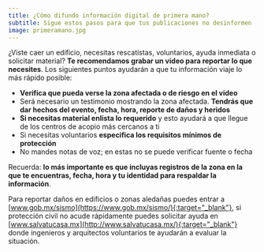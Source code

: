 ```yaml
---
title: ¿Cómo difundo información digital de primera mano?
subtitle: Sigue estos pasos para que tus publicaciones no desinformen
image: primeramano.jpg
---
```


¿Viste caer un edificio, necesitas rescatistas, voluntarios, ayuda inmediata o solicitar material? **Te recomendamos grabar un video para reportar lo que necesites**. Los siguientes puntos ayudarán a que tu información viaje lo más rápido posible:

* **Verifica que pueda verse la zona afectada o de riesgo en el video**
* Será necesario un testimonio mostrando la zona afectada. **Tendrás que dar hechos del evento, fecha, hora, reporte de daños y heridos**
* **Si necesitas material enlista lo requerido** y esto ayudará a que llegue de los centros de acopio más cercanos a ti
* Si necesitas voluntarios **especifica los requisitos mínimos de protección**
* No mandes notas de voz; en estas no se puede verificar fuente o fecha

Recuerda: **lo más importante es que incluyas registros de la zona en la que te encuentras, fecha, hora y tu identidad para respaldar la información**.

Para reportar daños en edificios o zonas aledañas puedes entrar a [www.gob.mx/sismo](https://www.gob.mx/sismo/){:target="_blank"}, si protección civil no acude rápidamente puedes solicitar ayuda en [www.salvatucasa.mx](http://www.salvatucasa.mx/){:target="_blank"} donde ingenieros y arquitectos voluntarios te ayudarán a evaluar la situación.
